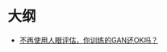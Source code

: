 
# 大纲


- [不再使用人眼评估，你训练的GAN还OK吗？](https://mp.weixin.qq.com/s?__biz=MzA3MzI4MjgzMw==&mid=2650747594&idx=1&sn=6a4cd2f35e4da0a8622d439e86a77f40&chksm=871af6b4b06d7fa2436ea0eb3c0c7798db3861cb4a57ccbe422efba14d917b013abca483f4b9&mpshare=1&scene=1&srcid=0826gHB56jlu6sTSPrwBoIjO#rd)
